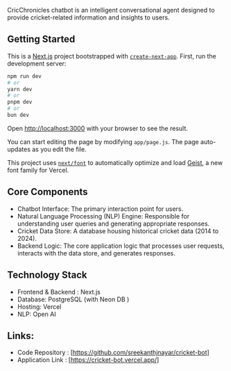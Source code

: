 CricChronicles chatbot is an intelligent conversational agent designed to provide cricket-related information and insights to users.

## Getting Started

This is a [Next.js](https://nextjs.org) project bootstrapped with [`create-next-app`](https://github.com/vercel/next.js/tree/canary/packages/create-next-app). First, run the development server:

```bash
npm run dev
# or
yarn dev
# or
pnpm dev
# or
bun dev
```

Open [http://localhost:3000](http://localhost:3000) with your browser to see the result.

You can start editing the page by modifying `app/page.js`. The page auto-updates as you edit the file.

This project uses [`next/font`](https://nextjs.org/docs/app/building-your-application/optimizing/fonts) to automatically optimize and load [Geist](https://vercel.com/font), a new font family for Vercel.

## Core Components
- Chatbot Interface: The primary interaction point for users.
- Natural Language Processing (NLP) Engine: Responsible for understanding user queries and generating appropriate responses.
- Cricket Data Store: A database housing historical cricket data (2014 to 2024).
- Backend Logic: The core application logic that processes user requests, interacts with the data store, and generates responses.

## Technology Stack
- Frontend & Backend : Next.js
- Database: PostgreSQL (with Neon DB )
- Hosting: Vercel
- NLP: Open AI

## Links:
- Code Repository : [https://github.com/sreekanthjnayar/cricket-bot]
- Application Link : [https://cricket-bot.vercel.app/]
